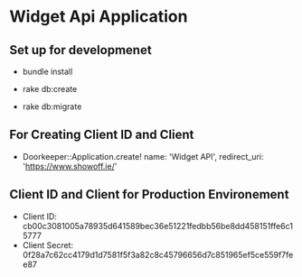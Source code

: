 # Widget Api Application

## Set up for developmenet

* bundle install

* rake db:create

* rake db:migrate

## For Creating Client ID and Client

* Doorkeeper::Application.create! name: 'Widget API', redirect_uri: 'https://www.showoff.ie/'

## Client ID and Client for Production Environement

* Client ID: cb00c3081005a78935d641589bec36e51221fedbb56be8dd458151ffe6c15777
* Client Secret: 0f28a7c62cc4179d1d7581f5f3a82c8c45796656d7c851965ef5ce559f7fee87
